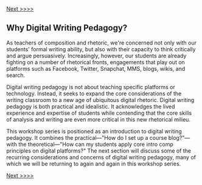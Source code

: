 [Next >>>>](concepts.md)

## Why Digital Writing Pedagogy?

As teachers of composition and rhetoric, we're concerned not only with our students' formal writing ability, but also with their capacity to think critically and argue persuasively. Increasingly, however, our students are already fighting on a number of rhetorical fronts, engagements that play out on platforms such as Facebook, Twitter, Snapchat, MMS, blogs, wikis, and search.

Digital writing pedagogy is not about teaching specific platforms or technology. Instead, it seeks to expand the core considerations of the writing classroom to a new age of ubiquitous digital rhetoric. Digital writing pedagogy is both practical and idealistic. It acknowledges the lived experience and expertise of students while contending that the core skills of analysis and writing are even more critical in this new rhetorical milieu.

This workshop series is positioned as an introduction to digital writing pedagogy. It combines the practical—"How do I set up a course blog?"—with the theoretical—"How can my students apply core intro comp principles on digital platforms?" The next section will discuss some of the recurring considerations and concerns of digital writing pedagogy, many of which we will be returning to again and again in this workshop series.

[Next >>>>](concepts.md)
